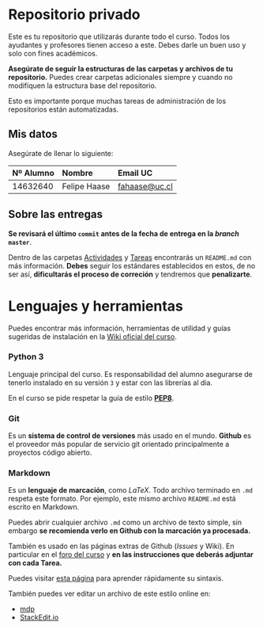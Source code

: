 # Repositorio privado

Este es tu repositorio que utilizarás durante todo el curso. Todos los ayudantes y profesores tienen acceso a este. Debes darle un buen uso y solo con fines académicos.

**Asegúrate de seguir la estructuras de las carpetas y archivos de tu repositorio.** Puedes crear carpetas adicionales siempre y cuando no modifiquen la estructura base del repositorio.

Esto es importante porque muchas tareas de administración de los repositorios están automatizadas.


## Mis datos

Asegúrate de llenar lo siguiente:

| Nº Alumno    | Nombre              | Email UC      |
|:-------------|:--------------------|:--------------|
| 14632640     | Felipe Haase        | fahaase@uc.cl |


## Sobre las entregas

**Se revisará el último `commit` antes de la fecha de entrega en la *branch* `master`**.

Dentro de las carpetas [Actividades](Actividades) y [Tareas](Tareas) encontrarás un `README.md` con más información. **Debes** seguir los estándares establecidos en estos, de no ser así, **dificultarás el proceso de correción** y tendremos que **penalizarte**.


# Lenguajes y herramientas

Puedes encontrar más información, herramientas de utilidad y guías sugeridas de instalación en la [Wiki oficial del curso](https://github.com/IIC2233-2015-2/syllabus/wiki).

### Python 3

Lenguaje principal del curso. Es responsabilidad del alumno asegurarse de tenerlo instalado en su versión `3` y estar con las librerías al dia.

En el curso se pide respetar la guía de estilo **[PEP8](https://www.python.org/dev/peps/pep-0008/)**.

### Git

Es un **sistema de control de versiones** más usado en el mundo. **Github** es el proveedor más popular de servicio git orientado principalmente a proyectos código abierto.

### Markdown

Es un **lenguaje de marcación**, como *LaTeX*. Todo archivo terminado en `.md` respeta este formato. Por ejemplo, este mismo archivo `README.md` está escrito en Markdown.

Puedes abrir cualquier archivo `.md` como un archivo de texto simple, sin embargo **se recomienda verlo en Github con la marcación ya procesada.**

También es usado en las páginas extras de Github (*Issues* y Wiki). En particular en el [foro del curso](https://github.com/IIC2233-2015-2/syllabus/issues) y **en las instrucciones que deberás adjuntar con cada Tarea.**

Puedes visitar [esta página](https://github.com/adam-p/markdown-here/wiki/Markdown-Cheatsheet) para aprender rápidamente su sintaxis.

También puedes ver editar un archivo de este estilo online en:
* [mdp](http://mdp.tylingsoft.com/)
* [StackEdit.io](https://stackedit.io/editor)
